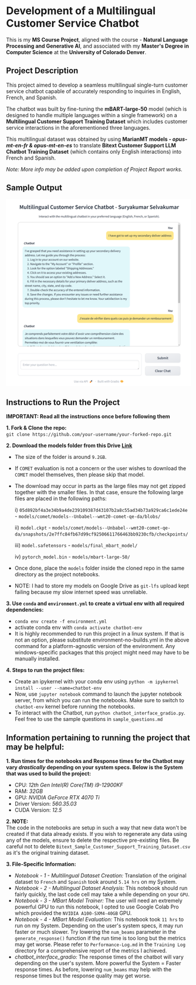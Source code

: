 # Development of a Multilingual Customer Service Chatbot

This is my **MS Course Project**, aligned with the course - **Natural Language Processing and Generative AI**, and associated with my **Master's Degree in Computer Science** at the **University of Colorado Denver**.

## Project Description

This project aimed to develop a seamless multilingual single-turn customer service chatbot capable of accurately responding to
inquiries in English, French, and Spanish.

The chatbot was built by fine-tuning the **mBART-large-50** model (which is designed to handle multiple languages within a single framework) on a **Multilingual Customer Support Training Dataset** which includes customer service interactions in the aforementioned three languages.

This multilingual dataset was obtained by using **MarianMT models - _opus-mt-en-fr & opus-mt-en-es_** to translate **Bitext Customer Support LLM Chatbot Training Dataset** (which contains only English interactions) into French and Spanish.

_Note: More info may be added upon completion of Project Report works._

## Sample Output

<div align="center">
   <img width=auto height=auto src="chatbot-working.png" alt="An image of the Chatbot UI"></a>
</div>

## Instructions to Run the Project

**IMPORTANT: Read all the instructions once before following them**

**1. Fork & Clone the repo:** <br>
`git clone https://github.com/your-username/your-forked-repo.git`

**2. Download the models folder from this Drive [Link](https://drive.google.com/drive/folders/1Or6SQIoqOEhYCPT2Jrtaha3_OsyKc9xp?usp=sharing)**

- The size of the folder is around `9.2GB`.
- If `COMET` evaluation is not a concern or the user wishes to download the `COMET` model themselves, then please skip that model.
- The download may occur in parts as the large files may not get zipped together with the smaller files. In that case, ensure the following large files are placed in the following paths:

  i) `05d892bf4a3e34b9a4de239109387d43107b2a8c55ad34b73a929ca6c1ede24e` - `models/comet/models--Unbabel--wmt20-comet-qe-da/blobs/`

  ii) `model.ckpt` - `models/comet/models--Unbabel--wmt20-comet-qe-da/snapshots/2e7ffc84fb67d99cf92506611766463bb9230cfb/checkpoints/`

  iii) `model.safetensors` - `models/final_mbart_model/`

  iv) `pytorch_model.bin` - `models/mbart-large-50/`

- Once done, place the `models` folder inside the cloned repo in the same directory as the project notebooks.
- NOTE: I had to store my models on Google Drive as `git-lfs` upload kept failing because my slow internet speed was unreliable.

**3. Use `conda` and `environment.yml` to create a virtual env with all required dependencies:**

- `conda env create -f environment.yml`
- activate conda env with `conda activate chatbot-env`
- It is highly recommended to run this project in a linux system. If that is not an option, please substitute environment-no-builds.yml in the above command for a platform-agnostic version of the environment. Any windows-specific packages that this project might need may have to be manually installed.

**4. Steps to run the project files:**

- Create an ipykernel with your conda env using `python -m ipykernel install --user --name=chatbot-env`
- Now, use `jupyter notebook` command to launch the jupyter notebook server, from which you can run the notebooks. Make sure to switch to `chatbot-env` kernel before running the notebooks.
- To interact with the Chatbot, run `python chatbot_interface_gradio.py`. Feel free to use the sample questions in `sample_questions.md`

## Information pertaining to running the project that may be helpful:

**1. Run times for the notebooks and Response times for the Chatbot may vary _drastically_ depending on your system specs. Below is the System that was used to build the project:**

- CPU: _12th Gen Intel(R) Core(TM) i9-12900KF_
- RAM: _32GB_
- GPU: _NVIDIA GeForce RTX 4070 Ti_
- Driver Version: _560.35.03_
- CUDA Version: _12.5_

**2. NOTE:** <br>
The code in the notebooks are setup in such a way that new data won't be created if that data already exists. If you wish to regenerate any data using any of the models, ensure to delete the respective pre-existing files. Be careful not to delete `Bitext_Sample_Customer_Support_Training_Dataset.csv` as it's the original training dataset.

**3. File-Specific Information:**

- _Notebook - 1 - Multilingual Dataset Creation:_ Translation of the original dataset to `French` and `Spanish` took around `5.14 hrs` on my System.
- _Notebook - 2 - Multilingual Dataset Analysis:_ This notebook should run fairly quickly, the last code cell may take a while depending on your `GPU`.
- _Notebook - 3 - MBart Model Trainer:_ The user will need an extremely powerful GPU to run this notebook, I opted to use Google Colab Pro which provided the `NVIDIA A100-SXM4-40GB` GPU.
- _Notebook - 4 - MBart Model Evaluation:_ This notebook took `11 hrs` to run on my System. Depending on the user's system specs, it may run faster or much slower. Try lowering the `num_beams` parameter in the `generate_response()` function if the run time is too long but the metrics may get worse. Please refer to `Performance-Log.md` in the `Training Log` directory for a comprehensive report of the metrics I achieved.
- _chatbot_interface_gradio:_ The response times of the chatbot will vary depending on the user's system. More powerful the System = Faster response times. As before, lowering `num_beams` may help with the response times but the response quality may get worse.
